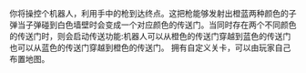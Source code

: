 你将操控个机器人，利用手中的枪到达终点。这把枪能够发射出橙蓝两种颜色的子弹当子弹碰到白色墙壁时会变成一个对应颜色的传送门。当同时存在两个不同颜色的传送门时，则会启动传送功能:机器人可以从橙色的传送门穿越到蓝色的传送门也可以从蓝色的传送门穿越到橙色的传送门。
拥有自定义关卡，可以由玩家自己布置地图。
